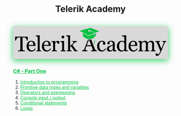 <style>
  h1 {
    text-align: center;
  }

  a {
    color: #00C242
  }

  .logo {
    box-shadow: -webkit-box-shadow: 0 5px 20px 0 rgba(0, 194, 66, 0.8);
                -moz-box-shadow:    0 5px 20px 0 rgba(0, 194, 66, 0.8);
                box-shadow:         0 5px 20px 0 rgba(0, 194, 66, 0.8);
  }
</style>

<h1>Telerik Academy<h1>

<img class="logo" src="https://raw.githubusercontent.com/PavelDobranov/TelerikAcademy/master/TelerikAcademy.png" alt="Telerik Academy Logo">

<h3><a href="https://github.com/PavelDobranov/TelerikAcademy/tree/master/01-CSharp-Part-One">C# - Part One</a></h3>

<ol>
  <li><a href="https://github.com/PavelDobranov/TelerikAcademy/tree/master/01-CSharp-Part-One/01-IntroductionToProgramming">Introduction to programming</a></li>
  <li><a href="https://github.com/PavelDobranov/TelerikAcademy/tree/master/01-CSharp-Part-One/02-PrimitiveDataTypesAndVariables">Primitive data types and variables</a></li>
  <li><a href="https://github.com/PavelDobranov/TelerikAcademy/tree/master/01-CSharp-Part-One/03-OperatorsAndExpressions">Operators and expressions</a></li>
  <li><a href="https://github.com/PavelDobranov/TelerikAcademy/tree/master/01-CSharp-Part-One/04-ConsoleInputOutput">Console input / output</a></li>
  <li><a href="https://github.com/PavelDobranov/TelerikAcademy/tree/master/01-CSharp-Part-One/05-ConditionalStatements">Conditional statements</a></li>
  <li><a href="https://github.com/PavelDobranov/TelerikAcademy/tree/master/01-CSharp-Part-One/06-Loops">Loops</a></li>
</ol>